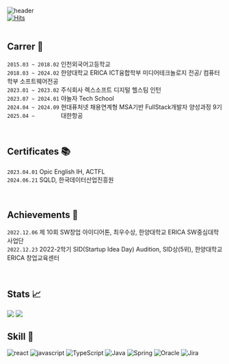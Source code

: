 ![header](https://capsule-render.vercel.app/api?type=waving&color=auto&height=300&section=header&text=Yang%20Jaehyuk&fontSize=90)  
[![Hits](https://hits.seeyoufarm.com/api/count/incr/badge.svg?url=https%3A%2F%2Fgithub.com%2Fyangjaehyuk&count_bg=%2379C83D&title_bg=%23555555&icon=&icon_color=%23E7E7E7&title=hits&edge_flat=false)](https://hits.seeyoufarm.com)  
<br/>



## Carrer 🏫
`2015.03 ~ 2018.02` 인천외국어고등학교  
`2018.03 ~ 2024.02` 한양대학교 ERICA ICT융합학부 미디어테크놀로지 전공/ 컴퓨터학부 소프트웨어전공  
`2023.01 ~ 2023.02` 주식회사 렉스소프트 디지털 헬스팀 인턴  
`2023.07 ~ 2024.01` 야놀자 Tech School  
`2024.04 ~ 2024.09` 현대퓨처넷 채용연계형 MSA기반 FullStack개발자 양성과정 9기  
`2025.04 ~        `  대한항공

<br/>

## Certificates 📚
`2023.04.01` Opic English IH, ACTFL  
`2024.06.21` SQLD, 한국데이터산업진흥원 

<br/>

## Achievements 🏅
`2022.12.06` 제 10회 SW창업 아이디어톤, 최우수상, 한양대학교 ERICA SW중심대학사업단  
`2022.12.23` 2022-2학기 SID(Startup Idea Day) Audition, SID상(5위), 한양대학교 ERICA 창업교육센터 

<br/>

## Stats :chart_with_upwards_trend:
<img src="https://github-readme-stats.vercel.app/api?username=yangjaehyuk&theme=tokyonight&show_icons=true"/>
<img src="https://github-readme-stats.vercel.app/api/top-langs/?username=yangjaehyuk&exclude_repo=dkssud8150.github.io&layout=compact&theme=tokyonight"/>


<br/>

## Skill :hammer:
![react](https://img.shields.io/badge/React-20232A?style=for-the-badge&logo=react&logoColor=61DAFB)
![javascript](https://img.shields.io/badge/JavaScript-323330?style=for-the-badge&logo=javascript&logoColor=F7DF1E)
![TypeScript](https://img.shields.io/badge/typescript-%23007ACC.svg?style=for-the-badge&logo=typescript&logoColor=white)
![Java](https://img.shields.io/badge/java-%23ED8B00.svg?style=for-the-badge&logo=openjdk&logoColor=white)
![Spring](https://img.shields.io/badge/spring-%236DB33F.svg?style=for-the-badge&logo=spring&logoColor=white)
![Oracle](https://img.shields.io/badge/Oracle-F80000?style=for-the-badge&logo=oracle&logoColor=white)
![Jira](https://img.shields.io/badge/Jira-0052CC?style=for-the-badge&logo=Jira&logoColor=white)

